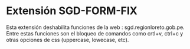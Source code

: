 # Extensión SGD-FORM-FIX

Esta extensión deshabilita funciones de la web : sgd.regionloreto.gob.pe. Entre estas funciones son el bloqueo de comandos como crtl+v, ctrl+c y otras opciones de css (uppercase, lowecase, etc). 

